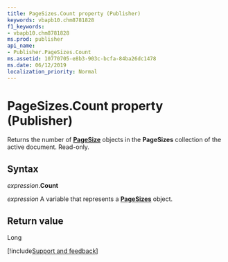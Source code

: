 ```yaml
---
title: PageSizes.Count property (Publisher)
keywords: vbapb10.chm8781828
f1_keywords:
- vbapb10.chm8781828
ms.prod: publisher
api_name:
- Publisher.PageSizes.Count
ms.assetid: 10770705-e8b3-903c-bcfa-84ba26dc1478
ms.date: 06/12/2019
localization_priority: Normal
---
```



# PageSizes.Count property (Publisher)

Returns the number of **[PageSize](Publisher.PageSize.md)** objects in the **PageSizes** collection of the active document. Read-only.


## Syntax

_expression_.**Count**

_expression_ A variable that represents a **[PageSizes](Publisher.PageSizes.md)** object.


## Return value

Long

[!include[Support and feedback](~/includes/feedback-boilerplate.md)]